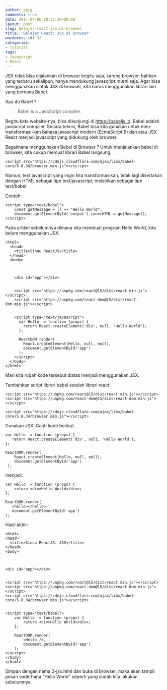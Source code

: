 ```yaml
---
author: egig
comments: true
date: 2017-04-06 18:37:36+00:00
layout: post
slug: belajar-react-jsx-di-browser
title: 'Belajar React: JSX di Browser'
wordpress_id: 32
categories:
- Tutorial
tags:
- Javascript
- React
---
```


JSX tidak bisa dijalankan di browser begitu saja, karena browser, bahkan yang terbaru sekalipun, hanya mendukung javascript murni saja. Agar bisa menggunakan sintak JSX di browser, kita harus menggunakan librari lain yang bernana Babel.

Apa itu Babel ?

<!-- more -->



<blockquote>Babel is a JavaScript compiler.</blockquote>




Begitu kata website-nya, bisa dikunjungi di https://babeljs.io. Babel adalah javascript compiler. Secara teknis, Babel bisa kita gunakan untuk men-transformasi-kan bahasa javascript modern (EcmaScript 6) dan atau JSX React menjadi javascript yang didukung oleh browser.

Bagaimana menggunakan Bebel di Browser ?
Untuk menjalankan babel di browser, kita cukup memuat librari Babel langsung:


    
    
    <script src="https://cdnjs.cloudflare.com/ajax/libs/babel-core/5.8.34/browser.min.js"></script>
    



Namun, text javascript yang ingin kita transformasikan, tidak lagi disertakan dengan HTML sebagai tipe text/javascript, melainkan sebagai tipe text/babel

Contoh:


    
    
    <script type="text/babel">
        const getMessage = () => "Hello World";
        document.getElementById('output').innerHTML = getMessage();
    </script>
    



Pada artikel sebelumnya dimana kita membuat program Hello World, kita belum menggunakan JSX.


    
    
    
    <html>
      <head>
        <title>Sinau ReactJS</title>
      </head>
      <body>
    
        
        
        <div id="app"></div>
    
        
        <script src="https://unpkg.com/react@15/dist/react.min.js"></script>
        <script src="https://unpkg.com/react-dom@15/dist/react-dom.min.js"></script>
    
        
        <script type="text/javascript">
          var Hello  = function (props) {
            return React.createElement('div', null, 'Hello World');
          };
    
          ReactDOM.render(
            React.createElement(Hello, null, null),
            document.getElementById('app')
          );
        </script>
      </body>
    </html>
    



Mari kita rubah kode tersebut diatas menjadi menggunakan JSX.

Tambahkan script librari babel setelah librari react:


    
    
    <script src="https://unpkg.com/react@15/dist/react.min.js"></script>
    <script src="https://unpkg.com/react-dom@15/dist/react-dom.min.js"></script>
    
    <script src="https://cdnjs.cloudflare.com/ajax/libs/babel-core/5.8.34/browser.min.js"></script>
    



Gunakan JSX. Ganti kode berikut


    
    
    var Hello  = function (props) {
       return React.createElement('div', null, 'Hello World');
    };
    
    ReactDOM.render(
        React.createElement(Hello, null, null),
        document.getElementById('app')
     );
    



menjadi:


    
    
    var Hello  = function (props) {
        return <div>Hello World</div>;
    };
    
    ReactDOM.render(
       <hello></hello>,
       document.getElementById('app')
    );
    



Hasil akhir:


    
    
    
    <html>
    <head>
      <title>Sinau ReactJS: JSX</title>
    </head>
    <body>
    
    
    
    <div id="app"></div>
    
    
    <script src="https://unpkg.com/react@15/dist/react.min.js"></script>
    <script src="https://unpkg.com/react-dom@15/dist/react-dom.min.js"></script>
    <script src="https://cdnjs.cloudflare.com/ajax/libs/babel-core/5.8.34/browser.min.js"></script>
    
    
    <script type="text/babel">
        var Hello  = function (props) {
            return <div>Hello World</div>;
        };
    
        ReactDOM.render(
            <Hello />,
            document.getElementById('app')
        );
    </script>
    </body>
    </html>
    



Simpan dengan nama 2-jsx.html dan buka di browser, maka akan tampil pesan sederhana "Hello World" seperti yang sudah kita lakukan sebelumnya.
